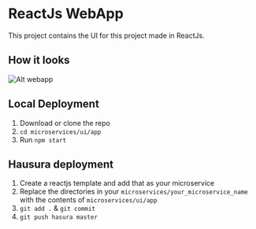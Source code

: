 # ReactJs WebApp

This project contains the UI for this project made in ReactJs.

## How it looks 

 ![Alt webapp]()

## Local Deployment

1. Download or clone the repo
2. ```cd microservices/ui/app```
3. Run ```npm start```

## Hausura deployment

1. Create a reactjs template and add that as your microservice
2. Replace the directories in your ```microservices/your_microservice_name``` with the contents of ```microservices/ui/app```
3. ```git add .``` &  ```git commit ```
4. ```git push hasura master ```
